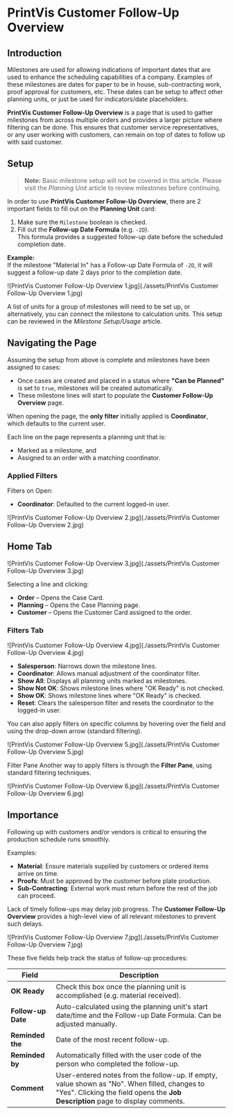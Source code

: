 # PrintVis Customer Follow-Up Overview

## Introduction

Milestones are used for allowing indications of important dates that are used to enhance the scheduling capabilities of a company. Examples of these milestones are dates for paper to be in house, sub-contracting work, proof approval for customers, etc. These dates can be setup to affect other planning units, or just be used for indicators/date placeholders.

**PrintVis Customer Follow-Up Overview** is a page that is used to gather milestones from across multiple orders and provides a larger picture where filtering can be done. This ensures that customer service representatives, or any user working with customers, can remain on top of dates to follow up with said customer.


## Setup

> **Note:** Basic milestone setup will not be covered in this article. Please visit the *Planning Unit* article to review milestones before continuing.

In order to use **PrintVis Customer Follow-Up Overview**, there are 2 important fields to fill out on the **Planning Unit** card:

1. Make sure the `Milestone` boolean is checked.
2. Fill out the **Follow-up Date Formula** (e.g. `-2D`).  
   This formula provides a suggested follow-up date before the scheduled completion date.

**Example:**  
If the milestone "Material In" has a Follow-up Date Formula of `-2D`, it will suggest a follow-up date 2 days prior to the completion date.

![PrintVis Customer Follow-Up Overview 1.jpg](./assets/PrintVis Customer Follow-Up Overview 1.jpg)

A list of units for a group of milestones will need to be set up, or alternatively, you can connect the milestone to calculation units. This setup can be reviewed in the *Milestone Setup/Usage* article.


## Navigating the Page

Assuming the setup from above is complete and milestones have been assigned to cases:

- Once cases are created and placed in a status where **"Can be Planned"** is set to `true`, milestones will be created automatically.
- These milestone lines will start to populate the **Customer Follow-Up Overview** page.

When opening the page, the **only filter** initially applied is **Coordinator**, which defaults to the current user.

Each line on the page represents a planning unit that is:
- Marked as a milestone, and
- Assigned to an order with a matching coordinator.


### Applied Filters

 Filters on Open:
- **Coordinator**: Defaulted to the current logged-in user.

![PrintVis Customer Follow-Up Overview 2.jpg](./assets/PrintVis Customer Follow-Up Overview 2.jpg)


## Home Tab

![PrintVis Customer Follow-Up Overview 3.jpg](./assets/PrintVis Customer Follow-Up Overview 3.jpg)

Selecting a line and clicking:

- **Order** – Opens the Case Card.
- **Planning** – Opens the Case Planning page.
- **Customer** – Opens the Customer Card assigned to the order.

### Filters Tab

![PrintVis Customer Follow-Up Overview 4.jpg](./assets/PrintVis Customer Follow-Up Overview 4.jpg)

- **Salesperson**: Narrows down the milestone lines.
- **Coordinator**: Allows manual adjustment of the coordinator filter.
- **Show All**: Displays all planning units marked as milestones.
- **Show Not OK**: Shows milestone lines where "OK Ready" is not checked.
- **Show OK**: Shows milestone lines where "OK Ready" is checked.
- **Reset**: Clears the salesperson filter and resets the coordinator to the logged-in user.

You can also apply filters on specific columns by hovering over the field and using the drop-down arrow (standard filtering).

![PrintVis Customer Follow-Up Overview 5.jpg](./assets/PrintVis Customer Follow-Up Overview 5.jpg)

 Filter Pane
Another way to apply filters is through the **Filter Pane**, using standard filtering techniques.

![PrintVis Customer Follow-Up Overview 6.jpg](./assets/PrintVis Customer Follow-Up Overview 6.jpg)


## Importance

Following up with customers and/or vendors is critical to ensuring the production schedule runs smoothly.

 Examples:

- **Material**: Ensure materials supplied by customers or ordered items arrive on time.
- **Proofs**: Must be approved by the customer before plate production.
- **Sub-Contracting**: External work must return before the rest of the job can proceed.

Lack of timely follow-ups may delay job progress. The **Customer Follow-Up Overview** provides a high-level view of all relevant milestones to prevent such delays.


![PrintVis Customer Follow-Up Overview 7.jpg](./assets/PrintVis Customer Follow-Up Overview 7.jpg)

These five fields help track the status of follow-up procedures:

| Field            | Description |
|------------------|-------------|
| **OK Ready**     | Check this box once the planning unit is accomplished (e.g. material received). |
| **Follow-up Date** | Auto-calculated using the planning unit's start date/time and the Follow-up Date Formula. Can be adjusted manually. |
| **Reminded the** | Date of the most recent follow-up. |
| **Reminded by**  | Automatically filled with the user code of the person who completed the follow-up. |
| **Comment**      | User-entered notes from the follow-up. If empty, value shown as "No". When filled, changes to "Yes". Clicking the field opens the **Job Description** page to display comments. |
